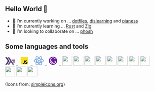 ## Hello World 👋

- 🔭 I’m currently working on ... [dotfiles](https://github.com/jlopezcur/dotfiles), [dislearning](https://github.com/dislearning) and [pianess](https://github.com/pianess)
- 🌱 I’m currently learning ... [Rust](https://www.rust-lang.org/) and [Zig](https://ziglang.org/)
- 👯 I’m looking to collaborate on ... [phosh](https://gitlab.gnome.org/World/Phosh/phosh/-/tree/main)

## Some languages and tools

<img height="32" width="32" src="icons/haskell.svg" /> _
<img height="32" width="32" src="icons/javascript.svg" /> _
<img height="32" width="32" src="icons/react.svg" /> _
<img height="32" width="32" src="icons/gatsbyjs.svg" /> _
<img height="32" width="32" src="https://cdn.jsdelivr.net/npm/simple-icons@v3/icons/neovim.svg" /> <img height="32" width="32" src="https://cdn.jsdelivr.net/npm/simple-icons@v3/icons/archlinux.svg" /> <img height="32" width="32" src="https://cdn.jsdelivr.net/npm/simple-icons@v3/icons/html5.svg" /> <img height="32" width="32" src="https://cdn.jsdelivr.net/npm/simple-icons@v3/icons/sass.svg" /> <img height="32" width="32" src="https://cdn.jsdelivr.net/npm/simple-icons@v3/icons/php.svg" /> <img height="32" width="32" src="https://cdn.jsdelivr.net/npm/simple-icons@v3/icons/laravel.svg" /> <img height="32" width="32" src="https://cdn.jsdelivr.net/npm/simple-icons@v3/icons/blender.svg" /> <img height="32" width="32" src="https://cdn.jsdelivr.net/npm/simple-icons@v3/icons/gimp.svg" /> <img height="32" width="32" src="https://cdn.jsdelivr.net/npm/simple-icons@v3/icons/inkscape.svg" /> <img height="32" width="32" src="https://cdn.jsdelivr.net/npm/simple-icons@v3/icons/godotengine.svg" /> <img height="32" width="32" src="https://raw.githubusercontent.com/yurijserrano/Github-Profile-Readme-Logos/master/programming%20languages/rust.svg" />

(Icons from: [simpleicons.org](http://simpleicons.org/))
